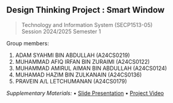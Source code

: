 ## **Design Thinking Project : Smart Window**

> Technology and Information System (SECP1513-05)  
> Session 2024/2025
> Semester 1

Group members:

 1. ADAM SYAHMI BIN ABDULLAH (A24CS0219)
 2. MUHAMMAD AFIQ IRFAN BIN ZURAIMI (A24CS0122)
 3. MUHAMMAD AMIRUL AIMAN BIN ABDULLAH (A24CS0124)  
 4. MUHAMAD HAZIM  BIN ZULKANAIN (A24CS0136)
 5. PRAVEIN A/L LETCHUMANAN (A24CS0179)

*Supplementary Materials:*
• [Slide Presentation](https://www.canva.com/design/DAGbiqLQffw/d2PdUfukecAVy_eH1fJs_Q/edit?utm_content=DAGbiqLQffw&utm_campaign=designshare&utm_medium=link2&utm_source=sharebutton)
• [Project Video](https://drive.google.com/file/d/1RFGU7is7RaSVROxLeNVo7OdvXI16V3bJ/view?usp=sharing)



